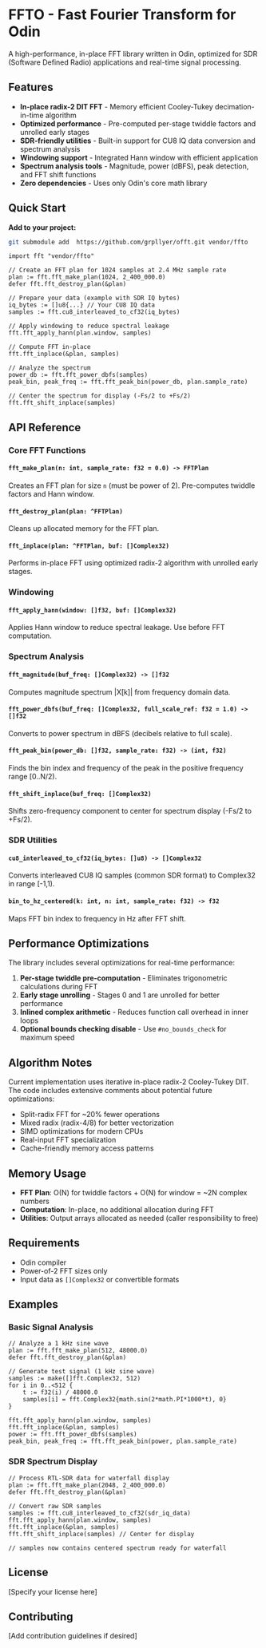 # FFTO - Fast Fourier Transform for Odin

A high-performance, in-place FFT library written in Odin, optimized for SDR (Software Defined Radio) applications and real-time signal processing.

## Features

- **In-place radix-2 DIT FFT** - Memory efficient Cooley-Tukey decimation-in-time algorithm
- **Optimized performance** - Pre-computed per-stage twiddle factors and unrolled early stages
- **SDR-friendly utilities** - Built-in support for CU8 IQ data conversion and spectrum analysis
- **Windowing support** - Integrated Hann window with efficient application
- **Spectrum analysis tools** - Magnitude, power (dBFS), peak detection, and FFT shift functions
- **Zero dependencies** - Uses only Odin's core math library

## Quick Start

**Add to your project:**
```bash
git submodule add  https://github.com/grpllyer/offt.git vendor/ffto
```

```odin
import fft "vendor/ffto"

// Create an FFT plan for 1024 samples at 2.4 MHz sample rate
plan := fft.fft_make_plan(1024, 2_400_000.0)
defer fft.fft_destroy_plan(&plan)

// Prepare your data (example with SDR IQ bytes)
iq_bytes := []u8{...} // Your CU8 IQ data
samples := fft.cu8_interleaved_to_cf32(iq_bytes)

// Apply windowing to reduce spectral leakage
fft.fft_apply_hann(plan.window, samples)

// Compute FFT in-place
fft.fft_inplace(&plan, samples)

// Analyze the spectrum
power_db := fft.fft_power_dbfs(samples)
peak_bin, peak_freq := fft.fft_peak_bin(power_db, plan.sample_rate)

// Center the spectrum for display (-Fs/2 to +Fs/2)
fft.fft_shift_inplace(samples)
```

## API Reference

### Core FFT Functions

#### `fft_make_plan(n: int, sample_rate: f32 = 0.0) -> FFTPlan`
Creates an FFT plan for size `n` (must be power of 2). Pre-computes twiddle factors and Hann window.

#### `fft_destroy_plan(plan: ^FFTPlan)`
Cleans up allocated memory for the FFT plan.

#### `fft_inplace(plan: ^FFTPlan, buf: []Complex32)`
Performs in-place FFT using optimized radix-2 algorithm with unrolled early stages.

### Windowing

#### `fft_apply_hann(window: []f32, buf: []Complex32)`
Applies Hann window to reduce spectral leakage. Use before FFT computation.

### Spectrum Analysis

#### `fft_magnitude(buf_freq: []Complex32) -> []f32`
Computes magnitude spectrum |X[k]| from frequency domain data.

#### `fft_power_dbfs(buf_freq: []Complex32, full_scale_ref: f32 = 1.0) -> []f32`
Converts to power spectrum in dBFS (decibels relative to full scale).

#### `fft_peak_bin(power_db: []f32, sample_rate: f32) -> (int, f32)`
Finds the bin index and frequency of the peak in the positive frequency range [0..N/2).

#### `fft_shift_inplace(buf_freq: []Complex32)`
Shifts zero-frequency component to center for spectrum display (-Fs/2 to +Fs/2).

### SDR Utilities

#### `cu8_interleaved_to_cf32(iq_bytes: []u8) -> []Complex32`
Converts interleaved CU8 IQ samples (common SDR format) to Complex32 in range [-1,1).

#### `bin_to_hz_centered(k: int, n: int, sample_rate: f32) -> f32`
Maps FFT bin index to frequency in Hz after FFT shift.

## Performance Optimizations

The library includes several optimizations for real-time performance:

1. **Per-stage twiddle pre-computation** - Eliminates trigonometric calculations during FFT
2. **Early stage unrolling** - Stages 0 and 1 are unrolled for better performance  
3. **Inlined complex arithmetic** - Reduces function call overhead in inner loops
4. **Optional bounds checking disable** - Use `#no_bounds_check` for maximum speed

## Algorithm Notes

Current implementation uses iterative in-place radix-2 Cooley-Tukey DIT. The code includes extensive comments about potential future optimizations:

- Split-radix FFT for ~20% fewer operations
- Mixed radix (radix-4/8) for better vectorization
- SIMD optimizations for modern CPUs
- Real-input FFT specialization
- Cache-friendly memory access patterns

## Memory Usage

- **FFT Plan**: O(N) for twiddle factors + O(N) for window = ~2N complex numbers
- **Computation**: In-place, no additional allocation during FFT
- **Utilities**: Output arrays allocated as needed (caller responsibility to free)

## Requirements

- Odin compiler
- Power-of-2 FFT sizes only
- Input data as `[]Complex32` or convertible formats

## Examples

### Basic Signal Analysis
```odin
// Analyze a 1 kHz sine wave
plan := fft.fft_make_plan(512, 48000.0)
defer fft.fft_destroy_plan(&plan)

// Generate test signal (1 kHz sine wave)
samples := make([]fft.Complex32, 512)
for i in 0..<512 {
    t := f32(i) / 48000.0
    samples[i] = fft.Complex32{math.sin(2*math.PI*1000*t), 0}
}

fft.fft_apply_hann(plan.window, samples)
fft.fft_inplace(&plan, samples)
power := fft.fft_power_dbfs(samples)
peak_bin, peak_freq := fft.fft_peak_bin(power, plan.sample_rate)
```

### SDR Spectrum Display
```odin
// Process RTL-SDR data for waterfall display
plan := fft.fft_make_plan(2048, 2_400_000.0)
defer fft.fft_destroy_plan(&plan)

// Convert raw SDR samples
samples := fft.cu8_interleaved_to_cf32(sdr_iq_data)
fft.fft_apply_hann(plan.window, samples)
fft.fft_inplace(&plan, samples)
fft.fft_shift_inplace(samples) // Center for display

// samples now contains centered spectrum ready for waterfall
```

## License

[Specify your license here]

## Contributing

[Add contribution guidelines if desired]